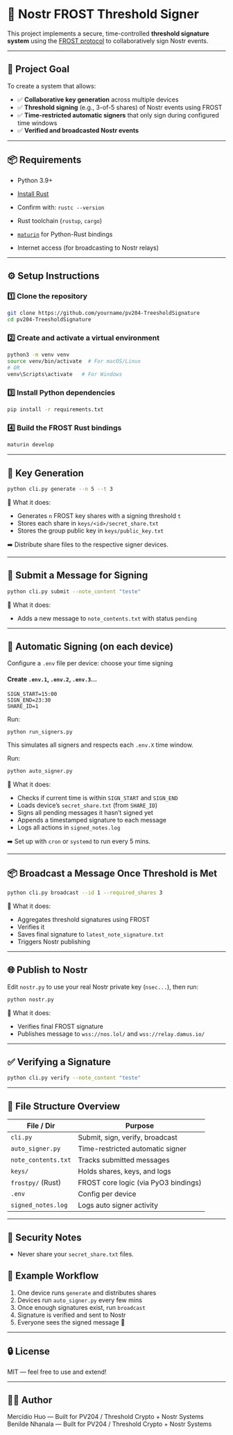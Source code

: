 # 🔐 Nostr FROST Threshold Signer

This project implements a secure, time-controlled **threshold signature system** using the [FROST protocol](https://eprint.iacr.org/2020/852) to collaboratively sign Nostr events.

---

## 🎯 Project Goal

To create a system that allows:

- ✅ **Collaborative key generation** across multiple devices
- ✅ **Threshold signing** (e.g., 3-of-5 shares) of Nostr events using FROST
- ✅ **Time-restricted automatic signers** that only sign during configured time windows
- ✅ **Verified and broadcasted Nostr events**

---

## 📦 Requirements

- Python 3.9+
- [Install Rust](https://www.rust-lang.org/tools/install)
- Confirm with: `rustc --version`

- Rust toolchain (`rustup`, `cargo`)
- [`maturin`](https://github.com/PyO3/maturin) for Python-Rust bindings
- Internet access (for broadcasting to Nostr relays)

---

## ⚙️ Setup Instructions

### 1️⃣ Clone the repository

```bash
git clone https://github.com/yourname/pv204-TreesholdSignature
cd pv204-TreesholdSignature
```

### 2️⃣ Create and activate a virtual environment

```bash
python3 -m venv venv
source venv/bin/activate  # For macOS/Linux
# OR
venv\Scripts\activate   # For Windows
```

### 3️⃣ Install Python dependencies

```bash
pip install -r requirements.txt
```

### 4️⃣ Build the FROST Rust bindings

```bash
maturin develop
```
---

## 🔐 Key Generation

```bash
python cli.py generate --n 5 --t 3
```

📌 What it does:
- Generates `n` FROST key shares with a signing threshold `t`
- Stores each share in `keys/<id>/secret_share.txt`
- Stores the group public key in `keys/public_key.txt`

➡️ Distribute share files to the respective signer devices.

---

## 📝 Submit a Message for Signing

```bash
python cli.py submit --note_content "teste"
```

📌 What it does:
- Adds a new message to `note_contents.txt` with status `pending`

---

## 🤖 Automatic Signing (on each device)

Configure a `.env` file per device: choose your time signing

#### Create `.env.1`, `.env.2`, `.env.3`...

```env
SIGN_START=15:00
SIGN_END=23:30
SHARE_ID=1
```

Run:

```bash
python run_signers.py
```

This simulates all signers and respects each `.env.X` time window.

Run:

```bash
python auto_signer.py
```

📌 What it does:
- Checks if current time is within `SIGN_START` and `SIGN_END`
- Loads device’s `secret_share.txt` (from `SHARE_ID`)
- Signs all pending messages it hasn’t signed yet
- Appends a timestamped signature to each message
- Logs all actions in `signed_notes.log`

➡️ Set up with `cron` or `systemd` to run every 5 mins.

---


## 📦 Broadcast a Message Once Threshold is Met

```bash
python cli.py broadcast --id 1 --required_shares 3
```

📌 What it does:
- Aggregates threshold signatures using FROST
- Verifies it
- Saves final signature to `latest_note_signature.txt`
- Triggers Nostr publishing

---

## 🌐 Publish to Nostr

Edit `nostr.py` to use your real Nostr private key (`nsec...`), then run:

```bash
python nostr.py
```

📌 What it does:
- Verifies final FROST signature
- Publishes message to `wss://nos.lol/` and `wss://relay.damus.io/`

---

## ✅ Verifying a Signature

```bash
python cli.py verify --note_content "teste"
```

---

## 📁 File Structure Overview

| File / Dir                     | Purpose                              |
|-------------------------------|--------------------------------------|
| `cli.py`                      | Submit, sign, verify, broadcast      |
| `auto_signer.py`              | Time-restricted automatic signer     |
| `note_contents.txt`           | Tracks submitted messages            |
| `keys/`                       | Holds shares, keys, and logs         |
| `frostpy/` (Rust)             | FROST core logic (via PyO3 bindings) |
| `.env`                        | Config per device                    |
| `signed_notes.log`            | Logs auto signer activity            |

---

## 🔐 Security Notes

- Never share your `secret_share.txt` files.


## 🧪 Example Workflow

1. One device runs `generate` and distributes shares
2. Devices run `auto_signer.py` every few mins
3. Once enough signatures exist, run `broadcast`
4. Signature is verified and sent to Nostr
5. Everyone sees the signed message 🎉

---

## 🔒 License

MIT — feel free to use and extend!

---

## 👨‍💻 Author

Mercídio Huo — Built for PV204 / Threshold Crypto + Nostr Systems
Benilde Nhanala — Built for PV204 / Threshold Crypto + Nostr Systems
